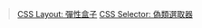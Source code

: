 > [CSS Layout: 彈性盒子](https://docs.f2e.idv.tw/css/properties-flex.html)
> [CSS Selector: 偽類選取器](https://docs.f2e.idv.tw/css/selector-pseudo.html)